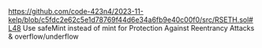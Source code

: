 https://github.com/code-423n4/2023-11-kelp/blob/c5fdc2e62c5e1d78769f44d6e34a6fb9e40c00f0/src/RSETH.sol#L48
Use safeMint instead of mint for Protection Against Reentrancy Attacks & overflow/underflow 